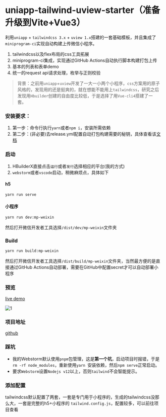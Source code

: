 # uniapp-tailwind-uview-starter（准备升级到Vite+Vue3）
利用`uniapp` + `tailwindcss 3.x` + `uview 1.x`搭建的一套基础模板，并且集成了`miniprogram-ci`实现自动构建上传微信小程序。

1. tailwindcss以及flex布局的css工具拓展
2. miniprogram-ci集成，实现通过GitHub Actions自动执行脚本构建打包上传
3. 基本的列表和表单demo
4. 统一的request api请求处理，枚举与正则校验


>背景：之前用`uniapp`+`uview`开发了一大一小两个小程序，`css`方案用的原子风格的，发现用的还是挺爽的，就在想能不能用上`tailwindcss`，研究之后发现用`Hbuilder`创建的自由度比较低，于是选择了用`Vue-cli4`搭建了一套。

### 安装要求：
1. 第一步：命令行执行` yarn `或者`npm i`，安装所需依赖
2. 第二步：(非必要)去release.yml配置自动打包构建需要的秘钥，具体查看该[文档](https://developers.weixin.qq.com/miniprogram/dev/devtools/ci.html)


### 启动
1. HBuilderX直接点击`运行`或者`发行`选择相应的平台(我的方式)
2. `webstorm`或者`vscode`启动，稍微麻烦点，具体如下
#### h5
```bash
yarn run serve
```
#### 小程序
```bash
yarn run dev:mp-weixin
```
然后打开微信开发者工具选择`/dist/dev/mp-weixin`文件夹

### Build
```bash
yarn run build:mp-weixin
```
然后打开微信开发者工具选择`/dist/build/mp-weixin`文件夹，当然最方便的是直接通过GitHub Actions自动部署，需要在GitHub中配置secret才可以自动部署小程序

### 预览
[live demo](https://xlzy520.cn/uniapp-tailwind-uview-starter)


![1](https://img-cdn-aliyun.dcloud.net.cn/stream/plugin_screens/a4a29f30-9533-11eb-b534-33a539a2c06f_0.png?v=1617533933)

### 项目地址
[github](https://github.com/xlzy520/uniapp-tailwind-uview-starter)

### 踩坑
- 我的Webstorm默认使用`pnpm`包管理，这是**第一个坑**，启动项目时报错，于是`rm -rf node_modules`，重新使用`yarn `安装依赖，然后`npm serve`正常启动。
- 要求`Webstorm`设置`Nodejs v12`以上，否则`tailwind`不会智能提示。


### 添加配置

tailwindcss默认配置了两套，一套是专门用于小程序的，生成的tailwindcss没那么大，一套是完整的h5+小程序的
`tailwind.config.js`，配置较多，可以前往项目查看
